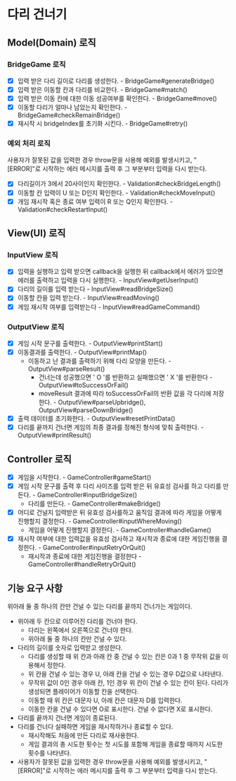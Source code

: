 # 다리 건너기

## Model(Domain) 로직

### BridgeGame 로직 
- [x] 입력 받은 다리 길이로 다리를 생성한다. - BridgeGame#generateBridge()
- [x] 입력 받은 이동할 칸과 다리를 비교한다. - BridgeGame#match()
- [x] 입력 받은 이동 칸에 대한 이동 성공여부를 확인한다. - BridgeGame#move()
- [x] 이동할 다리가 얼마나 남았는지 확인한다. - BridgeGame#checkRemainBridge()
- [x] 재시작 시 bridgeIndex를 초기화 시킨다. - BridgeGame#retry()

### 예외 처리 로직

사용자가 잘못된 값을 입력한 경우 throw문을 사용해 예외를 발생시키고, "[ERROR]"로 시작하는 에러 메시지를 출력 후 그 부분부터 입력을 다시 받는다.

- [x] 다리길이가 3에서 20사이인지 확인한다. - Validation#checkBridgeLength()
- [x] 이동할 칸 입력이 U 또는 D인지 확인한다. - Validation#checkMoveInput()
- [x] 개임 재시작 혹은 종료 여부 입력이 R 또는 Q인지 확인한다. - Validation#checkRestartInput()

## View(UI) 로직

### InputView 로직
- [x] 입력을 실행하고 입력 받으면 callback을 실행한 뒤 callback에서 에러가 있으면 에러를 출력하고 입력을 다시 실행한다. - InputView#getUserInput()
- [x] 다리의 길이를 입력 받는다 - InputView#readBridgeSize()
- [x] 이동할 칸을 입력 받는다. - InputView#readMoving()
- [x] 게임 재시작 여부를 입력받는다 - InputView#readGameCommand()

### OutputView 로직
- [x] 게임 시작 문구를 출력한다. - OutputView#printStart()
- [x] 이동결과를 출력한다. - OutputView#printMap()
  - 이동하고 난 결과를 출력하기 위해 다리 모양을 만든다. - OutputView#parseResult()
    - 건너는데 성공했으면 ' O '를 반환하고 실패했으면 ' X '를 반환한다 - OutputView#toSuccessOrFail()
    -  moveResult 결과에 따라 toSuccessOrFail의 반환 값을 각 다리에 저장한다. - OutputView#parseUpbridge(), OutputView#parseDownBridge()
- [x] 출력 데이터를 초기화한다. - OutputView#resetPrintData()
- [x] 다리를 끝까지 건너면 게임의 최종 결과를 정해진 형식에 맞춰 출력한다. - OutputView#printResult()

## Controller 로직
- [x] 게임을 시작한다. - GameController#gameStart()
- [x] 게임 시작 문구를 출력 후 다리 사이즈를 입력 받은 뒤 유효성 검사를 하고 다리를 만든다. - GameController#inputBridgeSize()
  - 다리를 만든다. - GameController#makeBridge()
- [x] 어디로 건널지 입력받은 뒤 유효성 검사를하고 움직임 결과에 따라 게임을 어떻게 진행할지 결정한다. - GameController#inputWhereMoving()
  - 게임을 어떻게 진행할지 결정한다. - GameController#handleGame()
- [x] 재시작 여부에 대한 입력값을 유효성 검사하고 재시작과 종료에 대한 게임진행을 결정한다. - GameController#inputRetryOrQuit()
  - 재시작과 종료에 대한 게임진행을 결정한다 - GameController#handleRetryOrQuit()

## 기능 요구 사항

위아래 둘 중 하나의 칸만 건널 수 있는 다리를 끝까지 건너가는 게임이다.

- 위아래 두 칸으로 이루어진 다리를 건너야 한다.
  - 다리는 왼쪽에서 오른쪽으로 건너야 한다.
  - 위아래 둘 중 하나의 칸만 건널 수 있다.
- 다리의 길이를 숫자로 입력받고 생성한다.
  - 다리를 생성할 때 위 칸과 아래 칸 중 건널 수 있는 칸은 0과 1 중 무작위 값을 이용해서 정한다.
  - 위 칸을 건널 수 있는 경우 U, 아래 칸을 건널 수 있는 경우 D값으로 나타낸다.
  - 무작위 값이 0인 경우 아래 칸, 1인 경우 위 칸이 건널 수 있는 칸이 된다.
다리가 생성되면 플레이어가 이동할 칸을 선택한다.
  - 이동할 때 위 칸은 대문자 U, 아래 칸은 대문자 D를 입력한다.
  - 이동한 칸을 건널 수 있다면 O로 표시한다. 건널 수 없다면 X로 표시한다.
- 다리를 끝까지 건너면 게임이 종료된다.
- 다리를 건너다 실패하면 게임을 재시작하거나 종료할 수 있다.
  - 재시작해도 처음에 만든 다리로 재사용한다.
  - 게임 결과의 총 시도한 횟수는 첫 시도를 포함해 게임을 종료할 때까지 시도한 횟수를 나타낸다.
- 사용자가 잘못된 값을 입력한 경우 throw문을 사용해 예외를 발생시키고, "[ERROR]"로 시작하는 에러 메시지를 출력 후 그 부분부터 입력을 다시 받는다.